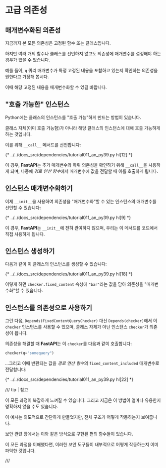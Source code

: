 # 고급 의존성

## 매개변수화된 의존성

지금까지 본 모든 의존성은 고정된 함수 또는 클래스입니다.

하지만 여러 개의 함수나 클래스를 선언하지 않고도 의존성에 매개변수를 설정해야 하는 경우가 있을 수 있습니다.

예를 들어, `q` 쿼리 매개변수가 특정 고정된 내용을 포함하고 있는지 확인하는 의존성을 원한다고 가정해 봅시다.

이때 해당 고정된 내용을 매개변수화할 수 있길 바랍니다.

## "호출 가능한" 인스턴스

Python에는 클래스의 인스턴스를 "호출 가능"하게 만드는 방법이 있습니다.

클래스 자체(이미 호출 가능함)가 아니라 해당 클래스의 인스턴스에 대해 호출 가능하게 하는 것입니다.

이를 위해 `__call__` 메서드를 선언합니다:

{* ../../docs_src/dependencies/tutorial011_an_py39.py hl[12] *}

이 경우, **FastAPI**는 추가 매개변수와 하위 의존성을 확인하기 위해 `__call__`을 사용하게 되며,
나중에 *경로 연산 함수*에서 매개변수에 값을 전달할 때 이를 호출하게 됩니다.

## 인스턴스 매개변수화하기

이제 `__init__`을 사용하여 의존성을 "매개변수화"할 수 있는 인스턴스의 매개변수를 선언할 수 있습니다:

{* ../../docs_src/dependencies/tutorial011_an_py39.py hl[9] *}

이 경우, **FastAPI**는 `__init__`에 전혀 관여하지 않으며, 우리는 이 메서드를 코드에서 직접 사용하게 됩니다.

## 인스턴스 생성하기

다음과 같이 이 클래스의 인스턴스를 생성할 수 있습니다:

{* ../../docs_src/dependencies/tutorial011_an_py39.py hl[18] *}

이렇게 하면 `checker.fixed_content` 속성에 `"bar"`라는 값을 담아 의존성을 "매개변수화"할 수 있습니다.

## 인스턴스를 의존성으로 사용하기

그런 다음, `Depends(FixedContentQueryChecker)` 대신 `Depends(checker)`에서 이 `checker` 인스턴스를 사용할 수 있으며,
클래스 자체가 아닌 인스턴스 `checker`가 의존성이 됩니다.

의존성을 해결할 때 **FastAPI**는 이 `checker`를 다음과 같이 호출합니다:

```Python
checker(q="somequery")
```

...그리고 이때 반환되는 값을 *경로 연산 함수*의 `fixed_content_included` 매개변수로 전달합니다:

{* ../../docs_src/dependencies/tutorial011_an_py39.py hl[22] *}

/// tip | 참고

이 모든 과정이 복잡하게 느껴질 수 있습니다. 그리고 지금은 이 방법이 얼마나 유용한지 명확하지 않을 수도 있습니다.

이 예시는 의도적으로 간단하게 만들었지만, 전체 구조가 어떻게 작동하는지 보여줍니다.

보안 관련 장에서는 이와 같은 방식으로 구현된 편의 함수들이 있습니다.

이 모든 과정을 이해했다면, 이러한 보안 도구들이 내부적으로 어떻게 작동하는지 이미 파악한 것입니다.

///

